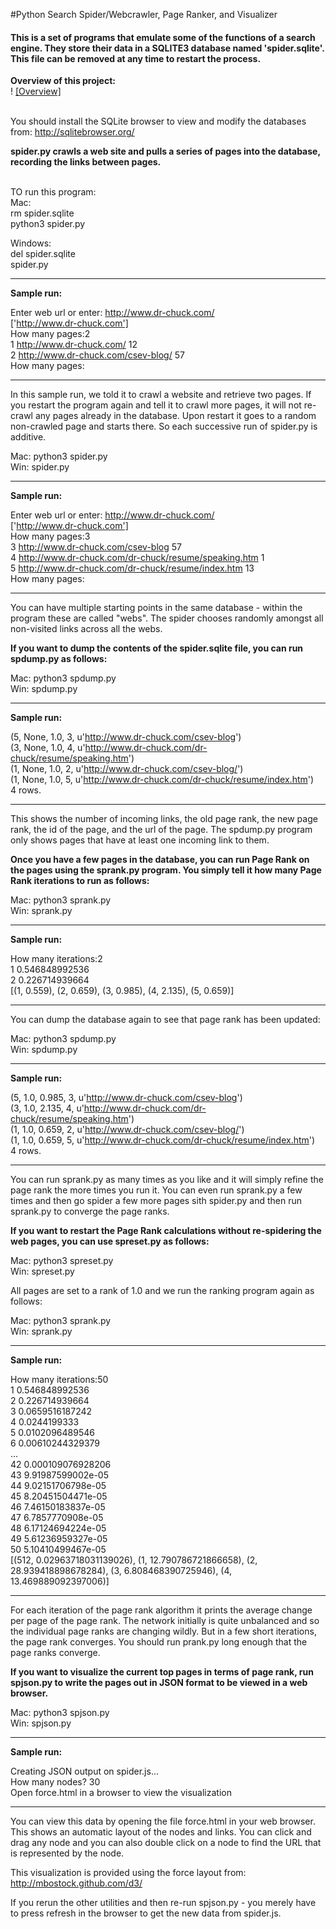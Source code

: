 #Python Search Spider/Webcrawler, Page Ranker, and Visualizer
<h4>This is a set of programs that emulate some of the functions of a search engine. They store their data in a SQLITE3 
database named 'spider.sqlite'.  This file can be removed at any time to restart the process.</h4>   

<strong> Overview of this project:</strong> <br/>
! [[Overview]](https://github.com/the-go-getter/Page-ranker/blob/main/Overview.png)

<br/>You should install the SQLite browser to view and modify 
the databases from: http://sqlitebrowser.org/

<strong> spider.py crawls a web site and pulls a series of pages into the database, recording the links 
between pages. </strong>

<br/>TO run this program: <br/>
Mac: <br/>
rm spider.sqlite<br/>
python3 spider.py

Windows: <br/>
del spider.sqlite <br/>
spider.py

***

<strong>Sample run:</strong>

Enter web url or enter: http://www.dr-chuck.com/ <br/>
['http://www.dr-chuck.com'] <br/>
How many pages:2 <br/>
1 http://www.dr-chuck.com/ 12 <br/>
2 http://www.dr-chuck.com/csev-blog/ 57 <br/>
How many pages:

***

In this sample run, we told it to crawl a website and retrieve two 
pages.  If you restart the program again and tell it to crawl more
pages, it will not re-crawl any pages already in the database.  Upon 
restart it goes to a random non-crawled page and starts there.  So 
each successive run of spider.py is additive.

Mac: python3 spider.py <br/>
Win: spider.py

***

<strong>Sample run:</strong>

Enter web url or enter: http://www.dr-chuck.com/ <br/>
['http://www.dr-chuck.com'] <br/>
How many pages:3 <br/>
3 http://www.dr-chuck.com/csev-blog 57 <br/>
4 http://www.dr-chuck.com/dr-chuck/resume/speaking.htm 1 <br/>
5 http://www.dr-chuck.com/dr-chuck/resume/index.htm 13 <br/>
How many pages: <br/>

***

You can have multiple starting points in the same database - 
within the program these are called "webs".   The spider
chooses randomly amongst all non-visited links across all
the webs.

<strong>If you want to dump the contents of the spider.sqlite file, you can 
run spdump.py as follows:</strong>

Mac: python3 spdump.py <br/>
Win: spdump.py

***

<strong>Sample run:</strong>

(5, None, 1.0, 3, u'http://www.dr-chuck.com/csev-blog') <br/>
(3, None, 1.0, 4, u'http://www.dr-chuck.com/dr-chuck/resume/speaking.htm') <br/>
(1, None, 1.0, 2, u'http://www.dr-chuck.com/csev-blog/') <br/>
(1, None, 1.0, 5, u'http://www.dr-chuck.com/dr-chuck/resume/index.htm') <br/>
4 rows. <br/>

***

This shows the number of incoming links, the old page rank, the new page
rank, the id of the page, and the url of the page.  The spdump.py program
only shows pages that have at least one incoming link to them.

<strong>Once you have a few pages in the database, you can run Page Rank on the
pages using the sprank.py program.  You simply tell it how many Page
Rank iterations to run as follows: </strong>

Mac: python3 sprank.py <br/>
Win: sprank.py 

***

<strong>Sample run:</strong>

How many iterations:2 <br/>
1 0.546848992536 <br/>
2 0.226714939664 <br/>
[(1, 0.559), (2, 0.659), (3, 0.985), (4, 2.135), (5, 0.659)] <br/>

***

You can dump the database again to see that page rank has been updated:

Mac: python3 spdump.py <br/>
Win: spdump.py 

***

<strong>Sample run:</strong>

(5, 1.0, 0.985, 3, u'http://www.dr-chuck.com/csev-blog') <br/>
(3, 1.0, 2.135, 4, u'http://www.dr-chuck.com/dr-chuck/resume/speaking.htm') <br/>
(1, 1.0, 0.659, 2, u'http://www.dr-chuck.com/csev-blog/') <br/>
(1, 1.0, 0.659, 5, u'http://www.dr-chuck.com/dr-chuck/resume/index.htm') <br/>
4 rows. <br/>

***

You can run sprank.py as many times as you like and it will simply refine
the page rank the more times you run it.  You can even run sprank.py a few times
and then go spider a few more pages sith spider.py and then run sprank.py
to converge the page ranks.

<strong>If you want to restart the Page Rank calculations without re-spidering the 
web pages, you can use spreset.py as follows:</strong>

Mac: python3 spreset.py <br/>
Win: spreset.py 

All pages are set to a rank of 1.0 and we run the ranking program again as follows:

Mac: python3 sprank.py <br/>
Win: sprank.py 

***

<strong>Sample run:</strong>

How many iterations:50 <br/>
1 0.546848992536 <br/>
2 0.226714939664 <br/>
3 0.0659516187242 <br/> 
4 0.0244199333 <br/>
5 0.0102096489546 <br/>
6 0.00610244329379 <br/>
... <br/>
42 0.000109076928206 <br/>
43 9.91987599002e-05 <br/>
44 9.02151706798e-05 <br/>
45 8.20451504471e-05 <br/>
46 7.46150183837e-05 <br/>
47 6.7857770908e-05 <br/>
48 6.17124694224e-05 <br/>
49 5.61236959327e-05 <br/>
50 5.10410499467e-05 <br/>
[(512, 0.02963718031139026), (1, 12.790786721866658), (2, 28.939418898678284), (3, 6.808468390725946), (4, 13.469889092397006)] <br/>

***


For each iteration of the page rank algorithm it prints the average
change per page of the page rank.   The network initially is quite 
unbalanced and so the individual page ranks are changing wildly.
But in a few short iterations, the page rank converges.  You 
should run prank.py long enough that the page ranks converge.

<strong>If you want to visualize the current top pages in terms of page rank,
run spjson.py to write the pages out in JSON format to be viewed in a
web browser.</strong>

Mac: python3 spjson.py <br/>
Win: spjson.py  

***

<strong>Sample run:</strong>

Creating JSON output on spider.js... <br/>
How many nodes? 30 <br/>
Open force.html in a browser to view the visualization <br/>

***

You can view this data by opening the file force.html in your web browser.  
This shows an automatic layout of the nodes and links.  You can click and 
drag any node and you can also double click on a node to find the URL
that is represented by the node.

This visualization is provided using the force layout from: http://mbostock.github.com/d3/

If you rerun the other utilities and then re-run spjson.py - you merely
have to press refresh in the browser to get the new data from spider.js.
